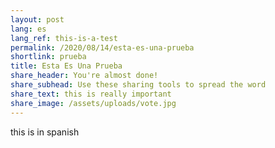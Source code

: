 ```yaml
---
layout: post
lang: es
lang_ref: this-is-a-test
permalink: /2020/08/14/esta-es-una-prueba
shortlink: prueba
title: Esta Es Una Prueba
share_header: You're almost done!
share_subhead: Use these sharing tools to spread the word
share_text: this is really important
share_image: /assets/uploads/vote.jpg
---
```

this is in spanish